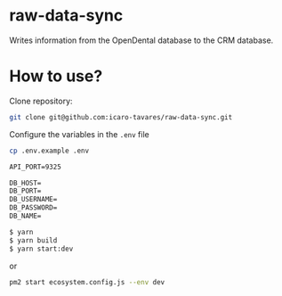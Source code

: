 # raw-data-sync
Writes information from the OpenDental database to the CRM database.

# How to use?

Clone repository:
```bash
git clone git@github.com:icaro-tavares/raw-data-sync.git
```

Configure the variables in the `.env` file
```bash
cp .env.example .env
```

``` txt
API_PORT=9325

DB_HOST=
DB_PORT=
DB_USERNAME=
DB_PASSWORD=
DB_NAME=
```

```bash
$ yarn
$ yarn build
$ yarn start:dev
```
or
```bash
pm2 start ecosystem.config.js --env dev
```
